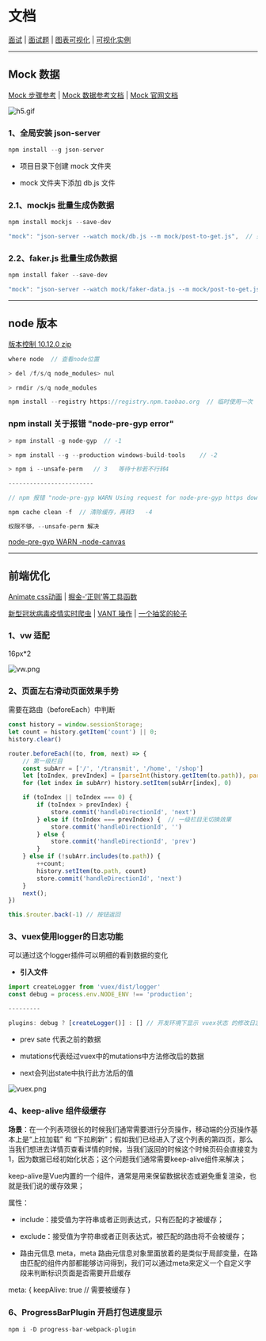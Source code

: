 # 文档

[面试](https://juejin.im/post/5ec9f2dff265da76e25c99cb) | [面试题](https://juejin.im/post/5ecf1da15188254316147991#heading-28) | [图表可视化](https://www.jianshu.com/p/8cac22daca98) | [可视化实例](https://echarts.apache.org/examples/zh/index.html)

---

## Mock 数据

[Mock 步骤参考](https://www.jianshu.com/p/ccd53488a61b) | [Mock 数据参考文档](http://mockjs.com/examples.html) | [Mock 官网文档](https://github.com/nuysoft/Mock/wiki)

![h5.gif](https://cdn.u1.huluxia.com/g4/M01/4F/26/rBAAdl7SbIOAZCCcAAcn4lsR0wY574.gif)

### 1、全局安装 json-server

```js
npm install --g json-server
```

- 项目目录下创建 mock 文件夹

- mock 文件夹下添加 db.js 文件

### 2.1、mockjs 批量生成伪数据

```js
npm install mockjs --save-dev

"mock": "json-server --watch mock/db.js --m mock/post-to-get.js",  // 开启 npm run mock
```

### 2.2、faker.js 批量生成伪数据

```js
npm install faker --save-dev

"mock": "json-server --watch mock/faker-data.js --m mock/post-to-get.js",
```

---

## node 版本

[版本控制 10.12.0 zip](https://nodejs.org/zh-cn/download/releases/)

```js
where node  // 查看node位置

> del /f/s/q node_modules> nul

> rmdir /s/q node_modules

npm install --registry https://registry.npm.taobao.org  // 临时使用一次

```

### npm install 关于报错 "node-pre-gyp error"

```js
> npm install -g node-gyp  // -1

> npm install --g --production windows-build-tools    // -2

> npm i --unsafe-perm   // 3   等待十秒若不行转4

------------------------

// npm 报错 "node-pre-gyp WARN Using request for node-pre-gyp https download"

npm cache clean -f  // 清除缓存，再转3   -4

权限不够，--unsafe-perm 解决
```

[node-pre-gyp WARN -node-canvas](https://blog.csdn.net/weixin_39496363/article/details/104849444)

---

## 前端优化

[Animate css动画](http://www.jq22.com/yanshi819) | [掘金-‘正则’等工具函数](https://juejin.im/post/5e6cf42bf265da57397e3694)

[新型冠状病毒疫情实时爬虫](https://github.com/BlankerL/DXY-COVID-19-Crawler) | [VANT 操作](https://github.com/Line999/vue-h5-template/blob/master/src/App.vue) | [一个抽奖的轮子](https://wheel.assetss.cn/docs/#/?id=vue-big-wheel)

### 1、vw 适配

16px*2

![vw.png](https://images2017.cnblogs.com/blog/1210235/201709/1210235-20170918164258259-1200967116.png)

### 2、页面左右滑动页面效果手势

需要在路由（beforeEach）中判断

```js
const history = window.sessionStorage;
let count = history.getItem('count') || 0;
history.clear()

router.beforeEach((to, from, next) => {
    // 第一级栏目
    const subArr = ['/', '/transmit', '/home', '/shop']
    let [toIndex, prevIndex] = [parseInt(history.getItem(to.path)), parseInt(history.getItem(from.path))]
    for (let index in subArr) history.setItem(subArr[index], 0)

    if (toIndex || toIndex === 0) {
        if (toIndex > prevIndex) {
            store.commit('handleDirectionId', 'next')
        } else if (toIndex === prevIndex) {  // 一级栏目无切换效果
            store.commit('handleDirectionId', '')
        } else {
            store.commit('handleDirectionId', 'prev')
        }
    } else if (!subArr.includes(to.path)) {
        ++count;
        history.setItem(to.path, count)
        store.commit('handleDirectionId', 'next')
    }
    next();
})

this.$router.back(-1) // 按钮返回

```

### 3、vuex使用logger的日志功能

可以通过这个logger插件可以明细的看到数据的变化

- **引入文件**

```js
import createLogger from 'vuex/dist/logger'
const debug = process.env.NODE_ENV !== 'production';

---------

plugins: debug ? [createLogger()] : [] // 开发环境下显示 vuex状态 的修改日志
```

- prev sate 代表之前的数据

- mutations代表经过vuex中的mutations中方法修改后的数据

- next会列出state中执行此方法后的值

![vuex.png](https://img-blog.csdnimg.cn/20191231154406254.png?x-oss-process=image/watermark,type_ZmFuZ3poZW5naGVpdGk,shadow_10,text_aHR0cHM6Ly9ibG9nLmNzZG4ubmV0L3FxXzQzMzYzODg0,size_16,color_FFFFFF,t_70)

### 4、keep-alive 组件级缓存

**场景**：在一个列表项很长的时候我们通常需要进行分页操作，移动端的分页操作基本上是“上拉加载” 和 “下拉刷新”；假如我们已经进入了这个列表的第四页，那么当我们想进去详情页查看详情的时候，当我们返回的时候这个时候页码会直接变为1，因为数据已经初始化状态；这个问题我们通常需要keep-alive组件来解决；

keep-alive是Vue内置的一个组件，通常是用来保留数据状态或避免重复渲染，也就是我们说的缓存效果；

属性：

- include：接受值为字符串或者正则表达式，只有匹配的才被缓存；

- exclude：接受值为字符串或者正则表达式，被匹配的路由将不会被缓存；

- 路由元信息 meta，meta 路由元信息对象里面放着的是类似于局部变量，在路由匹配的组件内部都能够访问得到，我们可以通过meta来定义一个自定义字段来判断标识页面是否需要开启缓存

meta: { keepAlive: true // 需要被缓存 }

### 6、ProgressBarPlugin 开启打包进度显示

```js
npm i -D progress-bar-webpack-plugin
```
